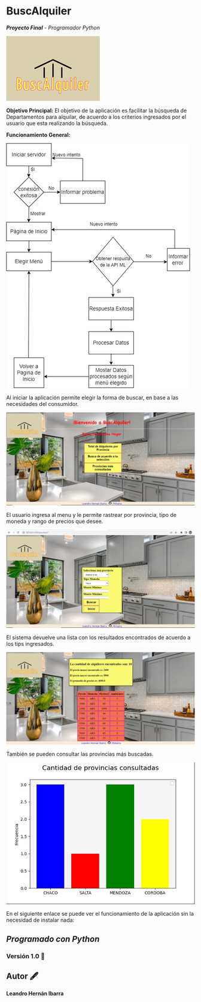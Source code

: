 # **BuscAlquiler**
**_Proyecto Final_** - _Programador Python_

![logo](/images/Logo.png)

**Objetivo Principal:**
El objetivo de la aplicación es facilitar la búsqueda de Departamentos para alquilar, de acuerdo a los criterios ingresados por el usuario que esta realizando la búsqueda.

**Funcionamiento General:**

![diagrama](/images/Diagrama.jpg)

Al iniciar la aplicación permite elegir la forma de buscar, en base a las necesidades del consumidor.

![inicio](/images/index.jpg)

El usuario ingresa al menu y le permite rastrear por provincia, tipo de moneda y rango de precios que desee. 

![busqueda](/images/botones.jpg)

El sistema devuelve una lista con los resultados encontrados de acuerdo a los tips ingresados.

![resultados](/images/tabla.jpg)

También se pueden consultar las provincias más buscadas.

![grafico](/images/grafico.jpg)

En el siguiente enlace se puede ver el funcionamiento de la aplicación sin la necesidad de instalar nada:


## _Programado con Python_
### Versión 1.0 📌
## Autor 🖋️
**Leandro Hernán Ibarra**
